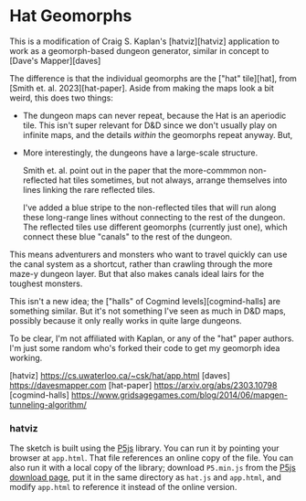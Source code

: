 # Hat Geomorphs

This is a modification of Craig S. Kaplan's [hatviz][hatviz] application to work
as a geomorph-based dungeon generator, similar in concept to [Dave's Mapper][daves]

The difference is that the individual geomorphs are the ["hat" tile][hat],
from [Smith et. al. 2023][hat-paper]. Aside from making the maps look a bit
weird, this does two things:

* The dungeon maps can never repeat, because the Hat is an aperiodic tile.
  This isn't super relevant for D&D since we don't usually play on infinite
  maps, and the details _within_ the geomorphs repeat anyway. But,

* More interestingly, the dungeons have a large-scale structure.

  Smith et. al. point out in the paper that the more-commmon non-reflected hat
  tiles sometimes, but not always, arrange themselves into lines linking the
  rare reflected tiles.

  I've added a blue stripe to the non-reflected tiles that will run along these
  long-range lines without connecting to the rest of the dungeon. The reflected
  tiles use different geomorphs (currently just one), which connect these blue
  "canals" to the rest of the dungeon.

This means adventurers and monsters who want to travel quickly can use the
canal system as a shortcut, rather than crawling through the more maze-y
dungeon layer. But that also makes canals ideal lairs for the toughest
monsters.

This isn't a new idea; the ["halls" of Cogmind levels][cogmind-halls] are something
similar. But it's not something I've seen as much in D&D maps, possibly because it
only really works in quite large dungeons.

To be clear, I'm not affiliated with Kaplan, or any of the "hat" paper authors.
I'm just some random who's forked their code to get my geomorph idea working.


[hatviz] https://cs.uwaterloo.ca/~csk/hat/app.html
[daves] https://davesmapper.com
[hat-paper] https://arxiv.org/abs/2303.10798
[cogmind-halls] https://www.gridsagegames.com/blog/2014/06/mapgen-tunneling-algorithm/

### hatviz

The sketch is built using the [P5js](https://p5js.org/) library.  You can run it by pointing your browser at `app.html`.  That file references an online copy of the file.  You can also run it with a local copy of the library; download `P5.min.js` from the [P5js download page](https://p5js.org/download/), put it in the same directory as `hat.js` and `app.html`, and modify `app.html` to reference it instead of the online version.
